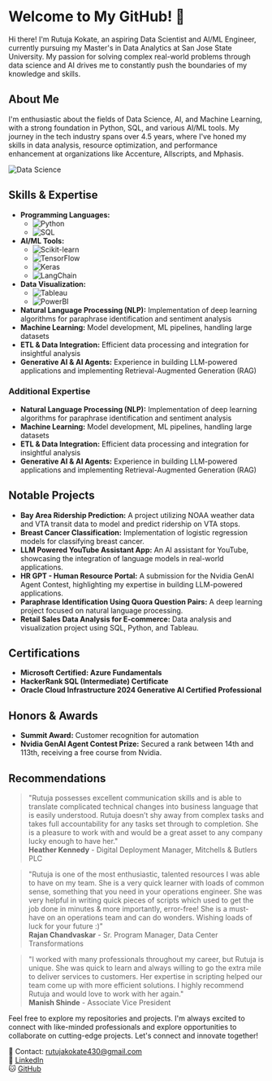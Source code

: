 # Welcome to My GitHub! 🌟

Hi there! I'm Rutuja Kokate, an aspiring Data Scientist and AI/ML Engineer, currently pursuing my Master's in Data Analytics at San Jose State University. My passion for solving complex real-world problems through data science and AI drives me to constantly push the boundaries of my knowledge and skills.

## About Me

I'm enthusiastic about the fields of Data Science, AI, and Machine Learning, with a strong foundation in Python, SQL, and various AI/ML tools. My journey in the tech industry spans over 4.5 years, where I've honed my skills in data analysis, resource optimization, and performance enhancement at organizations like Accenture, Allscripts, and Mphasis.

![Data Science](https://cdn.rentechdigital.com/common_files/blogs/what-is-data-science-and-how-can-it-influence-decision-making-swipecart-blog-img-02-01-07-2022.gif)

## Skills & Expertise

- **Programming Languages:**
  - ![Python](https://img.shields.io/badge/-Python-3776AB?logo=python&logoColor=white)
  - ![SQL](https://img.shields.io/badge/-SQL-4479A1?logo=sql&logoColor=white)
- **AI/ML Tools:**
  - ![Scikit-learn](https://img.shields.io/badge/-Scikit--learn-F7931E?logo=scikit-learn&logoColor=white)
  - ![TensorFlow](https://img.shields.io/badge/-TensorFlow-FF6F00?logo=tensorflow&logoColor=white)
  - ![Keras](https://img.shields.io/badge/-Keras-D00000?logo=keras&logoColor=white)
  - ![LangChain](https://img.shields.io/badge/-LangChain-000000?logo=langchain&logoColor=white)
- **Data Visualization:**
  - ![Tableau](https://img.shields.io/badge/-Tableau-E97627?logo=tableau&logoColor=white)
  - ![PowerBI](https://img.shields.io/badge/-PowerBI-F2C811?logo=powerbi&logoColor=black)
- **Natural Language Processing (NLP):** Implementation of deep learning algorithms for paraphrase identification and sentiment analysis
- **Machine Learning:** Model development, ML pipelines, handling large datasets
- **ETL & Data Integration:** Efficient data processing and integration for insightful analysis
- **Generative AI & AI Agents:** Experience in building LLM-powered applications and implementing Retrieval-Augmented Generation (RAG)

### Additional Expertise
- **Natural Language Processing (NLP):** Implementation of deep learning algorithms for paraphrase identification and sentiment analysis
- **Machine Learning:** Model development, ML pipelines, handling large datasets
- **ETL & Data Integration:** Efficient data processing and integration for insightful analysis
- **Generative AI & AI Agents:** Experience in building LLM-powered applications and implementing Retrieval-Augmented Generation (RAG)

## Notable Projects

- **Bay Area Ridership Prediction:** A project utilizing NOAA weather data and VTA transit data to model and predict ridership on VTA stops.
- **Breast Cancer Classification:** Implementation of logistic regression models for classifying breast cancer.
- **LLM Powered YouTube Assistant App:** An AI assistant for YouTube, showcasing the integration of language models in real-world applications.
- **HR GPT - Human Resource Portal:** A submission for the Nvidia GenAI Agent Contest, highlighting my expertise in building LLM-powered applications.
- **Paraphrase Identification Using Quora Question Pairs:** A deep learning project focused on natural language processing.
- **Retail Sales Data Analysis for E-commerce:** Data analysis and visualization project using SQL, Python, and Tableau.

## Certifications

- **Microsoft Certified: Azure Fundamentals**
- **HackerRank SQL (Intermediate) Certificate**
- **Oracle Cloud Infrastructure 2024 Generative AI Certified Professional**

## Honors & Awards

- **Summit Award:** Customer recognition for automation
- **Nvidia GenAI Agent Contest Prize:** Secured a rank between 14th and 113th, receiving a free course from Nvidia.

## Recommendations

> "Rutuja possesses excellent communication skills and is able to translate complicated technical changes into business language that is easily understood. Rutuja doesn’t shy away from complex tasks and takes full accountability for any tasks set through to completion. She is a pleasure to work with and would be a great asset to any company lucky enough to have her."  
> **Heather Kennedy** - Digital Deployment Manager, Mitchells & Butlers PLC

> "Rutuja is one of the most enthusiastic, talented resources I was able to have on my team. She is a very quick learner with loads of common sense, something that you need in your operations engineer. She was very helpful in writing quick pieces of scripts which used to get the job done in minutes & more importantly, error-free! She is a must-have on an operations team and can do wonders. Wishing loads of luck for your future :)"  
> **Rajan Chandvaskar** - Sr. Program Manager, Data Center Transformations

> "I worked with many professionals throughout my career, but Rutuja is unique. She was quick to learn and always willing to go the extra mile to deliver services to customers. Her expertise in scripting helped our team come up with more efficient solutions. I highly recommend Rutuja and would love to work with her again."  
> **Manish Shinde** - Associate Vice President

Feel free to explore my repositories and projects. I'm always excited to connect with like-minded professionals and explore opportunities to collaborate on cutting-edge projects. Let's connect and innovate together!

📧 Contact: [rutujakokate430@gmail.com](mailto:rutujakokate430@gmail.com)  
🔗 [LinkedIn](https://www.linkedin.com/in/rutuja-kokate-757107146)  
🐱 [GitHub](https://github.com/rutujakokate430)
